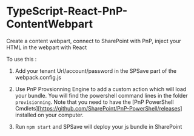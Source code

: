 # TypeScript-React-PnP-ContentWebpart
Create a content webpart, connect to SharePoint with PnP, inject your HTML in the webpart with React

To use this :

1. Add your tenant Url/account/password in the SPSave part of the webpack.config.js

2. Use PnP Provsionning Engine to add a custom action which will load your bundle. You will find the powershell command lines in the folder ```provisionning```. Note that you need to have the [PnP PowerShell Cmdlets][https://github.com/SharePoint/PnP-PowerShell/releases] installed on your computer.

3. Run ```npm start``` and SPSave will deploy your js bundle in SharePoint
